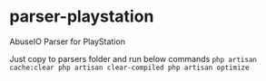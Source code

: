 # parser-playstation
AbuseIO Parser for PlayStation

Just copy to parsers folder and run below commands
`
  php artisan cache:clear
  php artisan clear-compiled
  php artisan optimize
`
